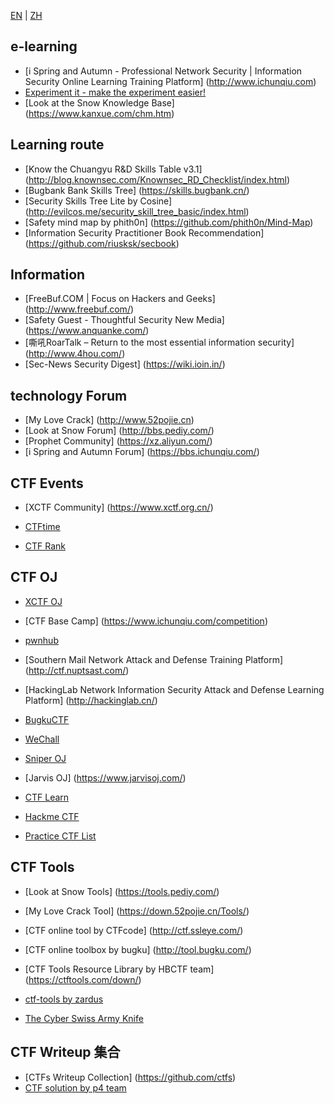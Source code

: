 [EN](./resources.md) | [ZH](./resources-zh.md)
## e-learning


- [i Spring and Autumn - Professional Network Security | Information Security Online Learning Training Platform] (http://www.ichunqiu.com)
- [Experiment it - make the experiment easier! ](http://www.shiyanbar.com/)
- [Look at the Snow Knowledge Base] (https://www.kanxue.com/chm.htm)


## Learning route


- [Know the Chuangyu R&amp;D Skills Table v3.1] (http://blog.knownsec.com/Knownsec_RD_Checklist/index.html)
- [Bugbank Bank Skills Tree] (https://skills.bugbank.cn/)
- [Security Skills Tree Lite by Cosine] (http://evilcos.me/security_skill_tree_basic/index.html)
- [Safety mind map by phith0n] (https://github.com/phith0n/Mind-Map)
- [Information Security Practitioner Book Recommendation] (https://github.com/riusksk/secbook)


## Information


- [FreeBuf.COM | Focus on Hackers and Geeks] (http://www.freebuf.com/)
- [Safety Guest - Thoughtful Security New Media] (https://www.anquanke.com/)
- [嘶吼RoarTalk – Return to the most essential information security] (http://www.4hou.com/)
- [Sec-News Security Digest] (https://wiki.ioin.in/)


## technology Forum


- [My Love Crack] (http://www.52pojie.cn)
- [Look at Snow Forum] (http://bbs.pediy.com/)
- [Prophet Community] (https://xz.aliyun.com/)
- [i Spring and Autumn Forum] (https://bbs.ichunqiu.com/)


## CTF Events


- [XCTF Community] (https://www.xctf.org.cn/)
-   [CTFtime](https://ctftime.org/)

-   [CTF Rank](https://ctfrank.org/)



## CTF OJ


-   [XCTF OJ](http://oj.xctf.org.cn)

- [CTF Base Camp] (https://www.ichunqiu.com/competition)
-   [pwnhub](https://pwnhub.cn/index)

- [Southern Mail Network Attack and Defense Training Platform] (http://ctf.nuptsast.com/)
- [HackingLab Network Information Security Attack and Defense Learning Platform] (http://hackinglab.cn/)
-   [BugkuCTF](http://ctf.bugku.com/)

-   [WeChall](https://www.wechall.net/)

-   [Sniper OJ](http://www.sniperoj.com/)

- [Jarvis OJ] (https://www.jarvisoj.com/)
-   [CTF Learn](https://ctflearn.com/)

-   [Hackme CTF](https://hackme.inndy.tw/scoreboard/)

-   [Practice CTF List](http://captf.com/practice-ctf/)



## CTF Tools


- [Look at Snow Tools] (https://tools.pediy.com/)
- [My Love Crack Tool] (https://down.52pojie.cn/Tools/)
- [CTF online tool by CTFcode] (http://ctf.ssleye.com/)
- [CTF online toolbox by bugku] (http://tool.bugku.com/)
- [CTF Tools Resource Library by HBCTF team] (https://ctftools.com/down/)
-   [ctf-tools by zardus](https://github.com/zardus/ctf-tools)

-   [The Cyber Swiss Army Knife](https://gchq.github.io/CyberChef/)



## CTF Writeup 集合



- [CTFs Writeup Collection] (https://github.com/ctfs)
-   [CTF solution by p4 team](https://github.com/p4-team/ctf)